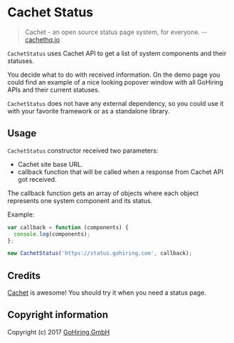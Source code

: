 # Cachet Status

> Cachet - an open source status page system, for everyone.
> -- [cachethq.io](https://cachethq.io/)

`CachetStatus` uses Cachet API to get a list of system components and their
statuses.

You decide what to do with received information. On the demo page you could
find an example of a nice looking popover window with all GoHiring APIs and their current statuses.

`CachetStatus` does not have any external dependency, so you could use it with your favorite framework or as a standalone library.

## Usage

`CachetStatus` constructor received two parameters:

  - Cachet site base URL.
  - callback function that will be called when a response from Cachet API got received.

The callback function gets an array of objects where each object represents one system component and its status.

Example:

```javascript
var callback = function (components) {
  console.log(components);
};

new CachetStatus('https://status.gohiring.com', callback);
```

## Credits

[Cachet](https://cachethq.io/) is awesome! You should try it when you need a status page.

## Copyright information

Copyright (c) 2017 [GoHiring GmbH](http://www.gohiring.com)
